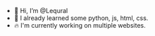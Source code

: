 - 👋 Hi, I’m @Lequral
- 👀 I already learned some python, js, html, css.
- 🔥 I'm currently working on multiple websites.
